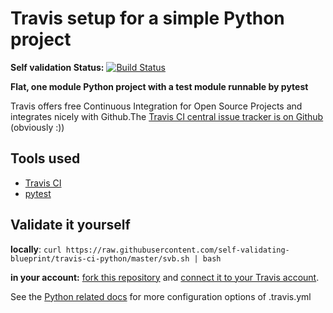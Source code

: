 # Travis setup for a simple Python project

**Self validation Status:** [![Build Status](https://travis-ci.org/self-validating-blueprint/travis-ci-python.svg?branch=master)](https://travis-ci.org/self-validating-blueprint/travis-ci-python)

**Flat, one module Python project with a test module runnable by pytest**

Travis offers free Continuous Integration for Open Source Projects and integrates nicely with Github.The [Travis CI central issue tracker is on Github](https://github.com/travis-ci/travis-ci) (obviously :))

## Tools used

* [Travis CI](https://travis-ci.org)
* [pytest](http://pytest.org)


## Validate it yourself

**locally**: `curl https://raw.githubusercontent.com/self-validating-blueprint/travis-ci-python/master/svb.sh | bash`

**in your account:** [fork this repository](https://github.com/self-validating-blueprint/travis-ci-python/fork) and [connect it to your Travis account](http://docs.travis-ci.com/user/getting-started/).

See the [Python related docs](http://docs.travis-ci.com/user/languages/python/) for more configuration options of .travis.yml
